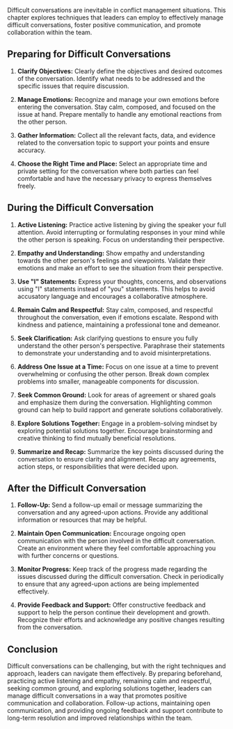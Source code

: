 
Difficult conversations are inevitable in conflict management situations. This chapter explores techniques that leaders can employ to effectively manage difficult conversations, foster positive communication, and promote collaboration within the team.

**Preparing for Difficult Conversations**
-----------------------------------------

1. **Clarify Objectives:** Clearly define the objectives and desired outcomes of the conversation. Identify what needs to be addressed and the specific issues that require discussion.

2. **Manage Emotions:** Recognize and manage your own emotions before entering the conversation. Stay calm, composed, and focused on the issue at hand. Prepare mentally to handle any emotional reactions from the other person.

3. **Gather Information:** Collect all the relevant facts, data, and evidence related to the conversation topic to support your points and ensure accuracy.

4. **Choose the Right Time and Place:** Select an appropriate time and private setting for the conversation where both parties can feel comfortable and have the necessary privacy to express themselves freely.

**During the Difficult Conversation**
-------------------------------------

1. **Active Listening:** Practice active listening by giving the speaker your full attention. Avoid interrupting or formulating responses in your mind while the other person is speaking. Focus on understanding their perspective.

2. **Empathy and Understanding:** Show empathy and understanding towards the other person's feelings and viewpoints. Validate their emotions and make an effort to see the situation from their perspective.

3. **Use "I" Statements:** Express your thoughts, concerns, and observations using "I" statements instead of "you" statements. This helps to avoid accusatory language and encourages a collaborative atmosphere.

4. **Remain Calm and Respectful:** Stay calm, composed, and respectful throughout the conversation, even if emotions escalate. Respond with kindness and patience, maintaining a professional tone and demeanor.

5. **Seek Clarification:** Ask clarifying questions to ensure you fully understand the other person's perspective. Paraphrase their statements to demonstrate your understanding and to avoid misinterpretations.

6. **Address One Issue at a Time:** Focus on one issue at a time to prevent overwhelming or confusing the other person. Break down complex problems into smaller, manageable components for discussion.

7. **Seek Common Ground:** Look for areas of agreement or shared goals and emphasize them during the conversation. Highlighting common ground can help to build rapport and generate solutions collaboratively.

8. **Explore Solutions Together:** Engage in a problem-solving mindset by exploring potential solutions together. Encourage brainstorming and creative thinking to find mutually beneficial resolutions.

9. **Summarize and Recap:** Summarize the key points discussed during the conversation to ensure clarity and alignment. Recap any agreements, action steps, or responsibilities that were decided upon.

**After the Difficult Conversation**
------------------------------------

1. **Follow-Up:** Send a follow-up email or message summarizing the conversation and any agreed-upon actions. Provide any additional information or resources that may be helpful.

2. **Maintain Open Communication:** Encourage ongoing open communication with the person involved in the difficult conversation. Create an environment where they feel comfortable approaching you with further concerns or questions.

3. **Monitor Progress:** Keep track of the progress made regarding the issues discussed during the difficult conversation. Check in periodically to ensure that any agreed-upon actions are being implemented effectively.

4. **Provide Feedback and Support:** Offer constructive feedback and support to help the person continue their development and growth. Recognize their efforts and acknowledge any positive changes resulting from the conversation.

**Conclusion**
--------------

Difficult conversations can be challenging, but with the right techniques and approach, leaders can navigate them effectively. By preparing beforehand, practicing active listening and empathy, remaining calm and respectful, seeking common ground, and exploring solutions together, leaders can manage difficult conversations in a way that promotes positive communication and collaboration. Follow-up actions, maintaining open communication, and providing ongoing feedback and support contribute to long-term resolution and improved relationships within the team.
